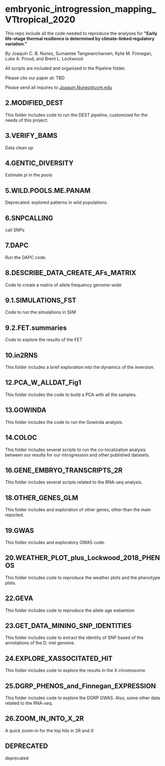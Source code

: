 # embryonic_introgression_mapping_VTtropical_2020

This repo include all the code needed to reproduce the analyses for **"Early life-stage thermal resilience is determined by climate-linked regulatory variation."** 

By Joaquin C. B. Nunez, Sumaetee Tangwancharoen, Kylie M. Finnegan, Luke A. Proud, and Brent L. Lockwood

All scripts are included and organized in the Pipeline folder.

Please cite our paper at: TBD

Please send all inquires to Joaquin.Nunez@uvm.edu

## 2.MODIFIED_DEST
This folder includes code to run the DEST pipeline, customized for the needs of this project.

## 3.VERIFY_BAMS
Data clean up

## 4.GENTIC_DIVERSITY
Estimate pi in the pools

## 5.WILD.POOLS.ME.PANAM
Deprecated: explored patterns in wild populations.

## 6.SNPCALLING
call SNPs

## 7.DAPC
Run the DAPC code.

## 8.DESCRIBE_DATA_CREATE_AFs_MATRIX
Code to create a matrix of allele frequency genome-wide

## 9.1.SIMULATIONS_FST
Code to run the simulations in SliM

## 9.2.FET.summaries
Code to explore the results of the FET

## 10.in2RNS
This folder includes a brief exploration into the dynamics of the inversion.

## 12.PCA_W_ALLDAT_Fig1
This folder includes the code to build a PCA with all the samples.

## 13.GOWINDA
This folder includes the code to run the Gowinda analysis.

## 14.COLOC
This folder includes several scripts to run the co-localization analysis between our results for our introgression and other published datasets.

## 16.GENE_EMBRYO_TRANSCRIPTS_2R
This folder includes several scripts related to the RNA-seq analysis.

## 18.OTHER_GENES_GLM
This folder includes and exploration of other genes, other than the main reported.

## 19.GWAS
This folder includes and exploratory GWAS code.

## 20.WEATHER_PLOT_plus_Lockwood_2018_PHENOS
This folder includes code to reproduce the weather plots and the phenotype plots.

## 22.GEVA
This folder includes code to reproduce the allele age estiamtion

## 23.GET_DATA_MINING_SNP_IDENTITIES
This folder includes code to extract the identity of SNP based of the annotations of the D. mel genome.

## 24.EXPLORE_XASSOCITATED_HIT
This folder includes code to explore the results in the X chromosome

## 25.DGRP_PHENOS_and_Finnegan_EXPRESSION
This folder includes code to explore the DGRP GWAS. Also, some other data related to the RNA-seq.

## 26.ZOOM_IN_INTO_X_2R
A quick zoom-in for the top hits in 2R and X

## DEPRECATED
deprecated